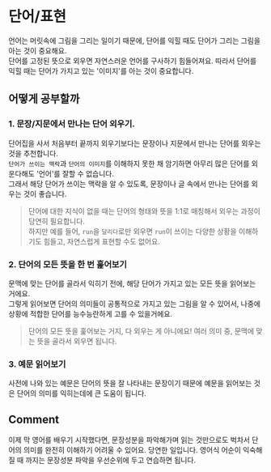 # 단어/표현
언어는 머릿속에 그림을 그리는 일이기 때문에, 단어를 익힐 때도 단어가 그리는 그림을 아는 것이 중요해요.<br/>
단어를 고정된 뜻으로 외우면 자연스러운 언어를 구사하기 힘들어져요. 따라서 단어를 익힐 때는 단어가 가지고 있는 '이미지'를 아는 것이 중요합니다.

## 어떻게 공부할까
### 1. 문장/지문에서 만나는 단어 외우기.
단어집을 사서 처음부터 끝까지 외우기보다는 문장이나 지문에서 만나는 단어를 외우는 것을 추천합니다.<br/>
`단어가 쓰이는 맥락`과 `단어의 이미지`를 이해하지 못한 채 암기하면 아무리 많은 단어를 외운다해도 '언어'를 잘할 수 없습니다.<br/>
그래서 해당 단어가 쓰이는 맥락을 알 수 있도록, 문장이나 글 속에서 만나는 단어를 외우는 것이 좋습니다.<br/>
> 단어에 대한 지식이 없을 때는 단어의 형태와 뜻을 1:1로 매칭해서 외우는 과정이 당연히 필요합니다.<br/>
> 하지만 예를 들어, `run`을 `달리다`로만 외우면 `run`이 쓰이는 다양한 상황을 이해하기도 힘들고, 자연스럽게 표현할 수도 없어요.

### 2. 단어의 모든 뜻을 한 번 훑어보기
문맥에 맞는 단어를 골라서 익히기 전에, 해당 단어가 가지고 있는 모든 뜻을 읽어보는 거에요.<br/>
그렇게 읽어보면 단어의 의미들이 공통적으로 가지고 있는 그림을 알 수 있어서, 나중에 상황에 적합한 단어를 능수능란하게 고를 수 있을거에요.<br/>
> 단어의 모든 뜻을 훑어보는 거지, 다 외우는 게 아니에요! 여러 의미 중, 문맥에 맞는 뜻을 골라서 외우면 됩니다.

### 3. 예문 읽어보기
사전에 나와 있는 예문은 단어의 뜻을 잘 나타내는 문장이기 때문에 예문을 읽어보는 것은 단어의 의미를 익히는데에 큰 도움이 됩니다.<br/>


## Comment
이제 막 영어를 배우기 시작했다면, 문장성분을 파악해가며 읽는 것만으로도 벅차서 단어의 의미를 완전히 이해하기 어려울 수 있어요.
당연한 일입니다. 영어식 어순이 익숙해질 때 까지는 문장성분 파악을 우선순위에 두고 연습하면 됩니다.


